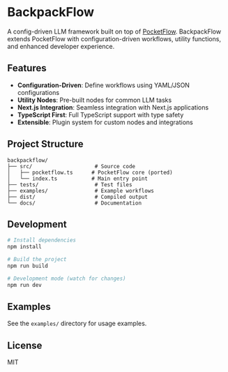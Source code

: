 # BackpackFlow

A config-driven LLM framework built on top of [PocketFlow](https://github.com/The-Pocket/PocketFlow-Typescript). BackpackFlow extends PocketFlow with configuration-driven workflows, utility functions, and enhanced developer experience.

## Features

- **Configuration-Driven**: Define workflows using YAML/JSON configurations
- **Utility Nodes**: Pre-built nodes for common LLM tasks
- **Next.js Integration**: Seamless integration with Next.js applications
- **TypeScript First**: Full TypeScript support with type safety
- **Extensible**: Plugin system for custom nodes and integrations

## Project Structure

```
backpackflow/
├── src/                    # Source code
│   ├── pocketflow.ts      # PocketFlow core (ported)
│   └── index.ts           # Main entry point
├── tests/                  # Test files
├── examples/               # Example workflows
├── dist/                   # Compiled output
└── docs/                   # Documentation
```

## Development

```bash
# Install dependencies
npm install

# Build the project
npm run build

# Development mode (watch for changes)
npm run dev
```

## Examples

See the `examples/` directory for usage examples.

## License

MIT 